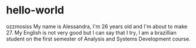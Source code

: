 # hello-world
ozzmosiss
My name is Alessandra, I'm 26 years old and I'm about to make 27. My English is not very good but I can say that I try, I am a brazillian student on the first semester of Analysis and Systems Development course. 
